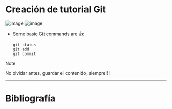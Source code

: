 # **Creación de tutorial Git**
![image](https://img.shields.io/badge/Azure_DevOps-0078D7?style=for-the-badge&logo=azure-devops&logoColor=white)
![image](https://badgen.net/badge/eduit/cloud/red?icon=github)
- Some basic Git commands are :+1::
    ```
    git status
    git add
    git commit
    ```
> [!NOTE]
> No olvidar antes, guardar el contenido, siempre!!!
_ _ _
# **Bibliografía**